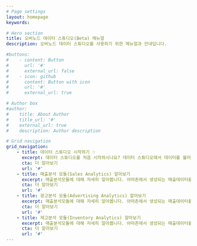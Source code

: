 ```yaml
---
# Page settings
layout: homepage
keywords:

# Hero section
title: 오버노드 데이터 스튜디오(Beta) 메뉴얼
description: 오버노드 데이터 스튜디오를 사용하기 위한 메뉴얼과 안내입니다.

#buttons:
#    - content: Button
#      url: '#'
#      external_url: false
#    - icon: github
#      content: Button with icon
#      url: '#'
#      external_url: true

# Author box
#author:
#    title: About Author
#    title_url: '#'
#    external_url: true
#    description: Author description

# Grid navigation
grid_navigation:
    - title: 데이터 스튜디오 시작하기 ☝️
      excerpt: 데이터 스튜디오를 처음 시작하시나요? 데이터 스튜디오에서 데이터를 불러오기 위해서 필요한 설정을 이곳에서 알아보세요.
      cta: 더 알아보기
      url: '#'
    - title: 매출분석 모듈(Sales Analytics) 알아보기
      excerpt: 매출분석모듈에 대해 자세히 알아봅니다. 아마존에서 생성되는 매출데이터를 여러가지 방법으로 볼 수 있습니다. 👩🏻‍💻
      cta: 더 알아보기
      url: '#'
    - title: 광고분석 모듈(Advertising Analytics) 알아보기
      excerpt: 매출분석모듈에 대해 자세히 알아봅니다. 아마존에서 생성되는 매출데이터를 여러가지 방법으로 볼 수 있습니다. 📢
      cta: 더 알아보기
      url: '#'
    - title: 재고분석 모듈(Inventory Analytics) 알아보기
      excerpt: 매출분석모듈에 대해 자세히 알아봅니다. 아마존에서 생성되는 매출데이터를 여러가지 방법으로 볼 수 있습니다. 📦
      cta: 더 알아보기
      url: '#'
---
```

